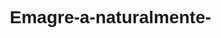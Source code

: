 # Emagre-a-naturalmente-
<!DOCTYPE html>
<html lang="pt-BR">
<head>
    <meta charset="UTF-8">
    <meta name="viewport" content="width=device-width, initial-scale=1.0">
    <title>Emagreça Naturalmente - Transforme Sua Vida</title>
    <style>
        /* Estilos Globais */
        * {
            margin: 0;
            padding: 0;
            box-sizing: border-box;
            font-family: Arial, sans-serif;
        }

        body {
            line-height: 1.6;
            color: #333;
            background-color: #f9f9f9;
        }

        header {
            background-color: #4caf50;
            color: white;
            text-align: center;
            padding: 1rem 0;
        }

        header h1 {
            font-size: 2rem;
            margin-bottom: 0.5rem;
        }

        header p {
            font-size: 1.2rem;
        }

        .container {
            width: 90%;
            margin: 2rem auto;
            max-width: 1200px;
        }

        .section {
            margin-bottom: 2rem;
        }

        .section h2 {
            font-size: 1.8rem;
            margin-bottom: 1rem;
            color: #4caf50;
        }

        .section p {
            font-size: 1rem;
            margin-bottom: 1rem;
        }

        .benefits {
            display: flex;
            flex-wrap: wrap;
            gap: 1rem;
        }

        .benefit {
            flex: 1;
            min-width: 250px;
            background-color: #fff;
            padding: 1rem;
            border: 1px solid #ddd;
            border-radius: 5px;
            box-shadow: 0 2px 5px rgba(0, 0, 0, 0.1);
        }

        .benefit h3 {
            font-size: 1.4rem;
            color: #4caf50;
            margin-bottom: 0.5rem;
        }

        .cta {
            text-align: center;
            margin-top: 2rem;
        }

        .cta a {
            display: inline-block;
            padding: 1rem 2rem;
            background-color: #4caf50;
            color: white;
            text-decoration: none;
            font-size: 1.2rem;
            font-weight: bold;
            border-radius: 5px;
            transition: background-color 0.3s ease;
        }

        .cta a:hover {
            background-color: #45a049;
        }

        footer {
            text-align: center;
            padding: 1rem 0;
            background-color: #333;
            color: white;
            margin-top: 2rem;
        }

        footer p {
            font-size: 0.9rem;
        }
    </style>
</head>
<body>
    <header>
        <h1>Emagreça Naturalmente</h1>
        <p>Descubra como perder peso de forma natural e alcançar o corpo dos seus sonhos</p>
    </header>

    <div class="container">
        <!-- Sobre o Curso -->
        <section class="section">
            <h2>Sobre o Curso</h2>
            <p>
                Nosso curso foi desenvolvido para ensinar você a perder peso de forma natural e saudável, sem dietas
                restritivas ou métodos extremos. Aqui, você aprenderá como ter disciplina e constância para atingir o
                corpo que sempre desejou, respeitando os limites do seu corpo e mente.
            </p>
        </section>

        <!-- Benefícios -->
        <section class="section">
            <h2>O que você vai aprender?</h2>
            <div class="benefits">
                <div class="benefit">
                    <h3>Metodologia Natural</h3>
                    <p>Descubra como perder peso sem recorrer a dietas radicais ou medicamentos, utilizando técnicas
                    naturais e sustentáveis.</p>
                </div>
                <div class="benefit">
                    <h3>Disciplina e Motivação</h3>
                    <p>Aprenda como criar uma rotina saudável, manter o foco e superar os desafios do dia a dia.</p>
                </div>
                <div class="benefit">
                    <h3>Transformação Física e Mental</h3>
                    <p>Alcance o equilíbrio entre corpo e mente, conquistando o bem-estar que você merece.</p>
                </div>
            </div>
        </section>

        <!-- Call to Action -->
        <section class="cta">
            <h2>Pronto para transformar sua vida?</h2>
            <a href="https://seucurso.kiwify.com/emagreca-naturamente" target="_blank">Garanta sua vaga agora</a>
        </section>
    </div>

    <footer>
        <p>&copy; 2024 Emagreça Naturalmente. Todos os direitos reservados.</p>
    </footer>
</body>
</html>
